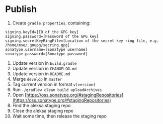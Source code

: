 # Publish

1. Create `gradle.properties`, containing:
```
signing.keyId=[ID of the GPG key]
signing.password=[Password of the GPG key]
signing.secretKeyRingFile=[Location of the secret key ring file, e.g. /home/moe/.gnupg/secring.gpg]
sonatype.username=[Sonatype username]
sonatype.password=[Sonatype password]
```
1. Update version in `build.gradle`
1. Update version in `CHANGELOG.md`
1. Update version in `README.md`
1. Merge `develop` in `master`
1. Tag current version in format `v[version]`
1. Run `./gradlew clean build uploadArchives`
1. Open [https://oss.sonatype.org/#stagingRepositories](https://oss.sonatype.org/#stagingRepositories)
1. Find the aleksa staging repo
1. Close the aleksa staging repo
1. Wait some time, then release the staging repo
